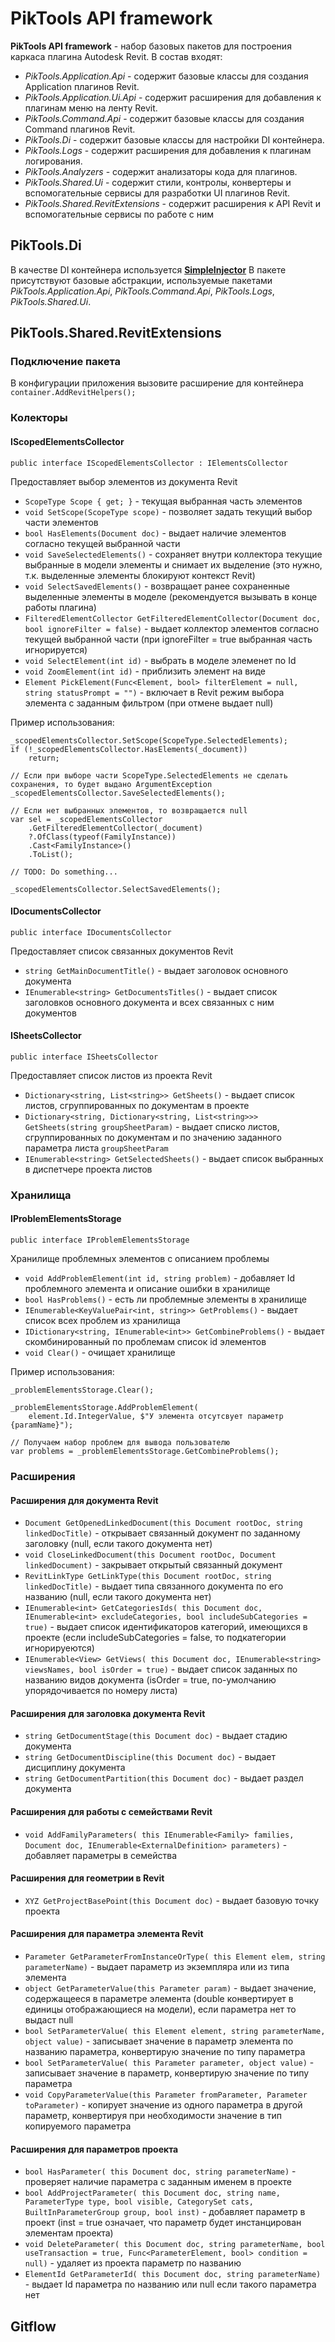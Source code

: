 ﻿# PikTools API framework
**PikTools API framework** - набор базовых пакетов для построения каркаса плагина Autodesk Revit.
В состав входят:
- _PikTools.Application.Api_ - содержит базовые классы для создания Application плагинов Revit.
- _PikTools.Application.Ui.Api_ - содержит расширения для добавления к плагинам меню на ленту Revit.
- _PikTools.Command.Api_ - содержит базовые классы для создания Command плагинов Revit.
- _PikTools.Di_ - содержит базовые классы для настройки DI контейнера.
- _PikTools.Logs_ - содержит расширения для добавления к плагинам логирования.
- _PikTools.Analyzers_ - содержит анализаторы кода для плагинов.
- _PikTools.Shared.Ui_ - содержит стили, контролы, конвертеры и вспомогательные сервисы для разработки UI плагинов Revit.
- _PikTools.Shared.RevitExtensions_ - содержит расширения к API Revit и вспомогательные сервисы по работе с ним

## PikTools.Di
В качестве DI контейнера используется [**SimpleInjector**](https://simpleinjector.org/)
В пакете присутствуют базовые абстракции, используемые пакетами _PikTools.Application.Api_, 
_PikTools.Command.Api_, _PikTools.Logs_, _PikTools.Shared.Ui_.

## PikTools.Shared.RevitExtensions
### Подключение пакета
В конфигурации приложения вызовите расширение для контейнера
``container.AddRevitHelpers();``

### Колекторы 
#### IScopedElementsCollector
``public interface IScopedElementsCollector : IElementsCollector``

Предоставляет выбор элементов из документа Revit
- ``ScopeType Scope { get; }`` - текущая выбранная часть элементов
- ``void SetScope(ScopeType scope)`` - позволяет задать текущий выбор части элементов
- ``bool HasElements(Document doc)`` - выдает наличие элементов согласно текущей выбранной части
- ``void SaveSelectedElements()`` - сохраняет внутри коллектора текущие выбранные в модели элементы и снимает их выделение (это нужно, т.к. выделенные элементы блокируют контекст Revit)
- ``void SelectSavedElements()`` - возвращает ранее сохраненные выделенные элементы в моделе (рекомендуется вызывать в конце работы плагина)
- ``FilteredElementCollector GetFilteredElementCollector(Document doc, bool ignoreFilter = false)`` - выдает коллектор элементов согласно текущей выбранной части (при ignoreFilter = true выбранная часть игнорируется)
- ``void SelectElement(int id)`` - выбрать в моделе элеменет по Id
- ``void ZoomElement(int id)`` - приблизить элемент на виде
- ``Element PickElement(Func<Element, bool> filterElement = null, string statusPrompt = "")`` - включает в Revit режим выбора элемента с заданным фильтром (при отмене выдает null)

Пример использования:

    _scopedElementsCollector.SetScope(ScopeType.SelectedElements);
    if (!_scopedElementsCollector.HasElements(_document))
        return;

    // Если при выборе части ScopeType.SelectedElements не сделать сохранения, то будет выдано ArgumentException
    _scopedElementsCollector.SaveSelectedElements();

    // Если нет выбранных элементов, то возвращается null
    var sel = _scopedElementsCollector
        .GetFilteredElementCollector(_document)
        ?.OfClass(typeof(FamilyInstance))
        .Cast<FamilyInstance>()
        .ToList();

    // TODO: Do something...

    _scopedElementsCollector.SelectSavedElements();

#### IDocumentsCollector
``public interface IDocumentsCollector``

Предоставляет список связанных документов Revit
- ``string GetMainDocumentTitle()`` - выдает заголовок основного документа
- ``IEnumerable<string> GetDocumentsTitles()`` - выдает список заголовков основного документа и всех связанных с ним документов

#### ISheetsCollector
``public interface ISheetsCollector``

Предоставляет список листов из проекта Revit
- ``Dictionary<string, List<string>> GetSheets()`` - выдает список листов, сгруппированных по документам в проекте
- ``Dictionary<string, Dictionary<string, List<string>>> GetSheets(string groupSheetParam)`` - выдает списко листов, сгруппированных по документам и по значению заданного параметра листа ``groupSheetParam``
- ``IEnumerable<string> GetSelectedSheets()`` - выдает список выбранных в диспетчере проекта листов

### Хранилища 
#### IProblemElementsStorage
``public interface IProblemElementsStorage``

Хранилище проблемных элементов с описанием проблемы
- ``void AddProblemElement(int id, string problem)`` - добавляет Id проблемного элемента и описание ошибки в хранилище
- ``bool HasProblems()`` - есть ли проблемные элементы в хранилище
- ``IEnumerable<KeyValuePair<int, string>> GetProblems()`` - выдает список всех проблем из хранилища
- ``IDictionary<string, IEnumerable<int>> GetCombineProblems()`` - выдает скомбинированный по проблемам список id элементов
- ``void Clear()`` - очищает хранилище

Пример использования:

    _problemElementsStorage.Clear();

    _problemElementsStorage.AddProblemElement(
        element.Id.IntegerValue, $"У элемента отсутсвует параметр {paramName}");
    
    // Получаем набор проблем для вывода пользователю
    var problems = _problemElementsStorage.GetCombineProblems();

### Расширения
#### Расширения для документа Revit
- ``Document GetOpenedLinkedDocument(this Document rootDoc, string linkedDocTitle)`` - открывает связанный документ по заданному заголовку (null, если такого документа нет)
- ``void CloseLinkedDocument(this Document rootDoc, Document linkedDocument)`` - закрывает открытый связанный документ
- ``RevitLinkType GetLinkType(this Document rootDoc, string linkedDocTitle)`` - выдает типа связанного документа по его названию (null, если такого документа нет)
- ``IEnumerable<int> GetCategoriesIds(
            this Document doc,
            IEnumerable<int> excludeCategories,
            bool includeSubCategories = true)`` - выдает список идентификаторов категорий, имеющихся в проекте (если includeSubCategories = false, то подкатегории игнорируеются)
- ``IEnumerable<View> GetViews(
            this Document doc,
            IEnumerable<string> viewsNames,
            bool isOrder = true)`` - выдает список заданных по названию видов документа (isOrder = true, по-умолчанию упорядочивается по номеру листа)

#### Расширения для заголовка документа Revit
- ``string GetDocumentStage(this Document doc)`` - выдает стадию документа
- ``string GetDocumentDiscipline(this Document doc)`` - выдает дисциплину документа
- ``string GetDocumentPartition(this Document doc)`` - выдает раздел документа

#### Расширения для работы с семействами Revit
- ``void AddFamilyParameters(
            this IEnumerable<Family> families,
            Document doc,
            IEnumerable<ExternalDefinition> parameters)`` - добавляет параметры в семейства

#### Расширения для геометрии в Revit
- ``XYZ GetProjectBasePoint(this Document doc)`` - выдает базовую точку проекта

#### Расширения для параметра элемента Revit
- ``Parameter GetParameterFromInstanceOrType(
            this Element elem,
            string parameterName)`` - выдает параметр из экземпляра или из типа элемента
- ``object GetParameterValue(this Parameter param)`` - выдает значение, содержащееся в параметре элемента (double конвертирует в единицы отображающиеся на модели), если параметра нет то выдаст null
- ``bool SetParameterValue(
            this Element element,
            string parameterName,
            object value)`` - записывает значение в параметр элемента по названию параметра, конвертирую значение по типу параметра
- ``bool SetParameterValue(
            this Parameter parameter,
            object value)`` - записывает значение в параметр, конвертирую значение по типу параметра
- ``void CopyParameterValue(this Parameter fromParameter, Parameter toParameter)`` - копирует значение из одного параметра в другой параметр, конвертируя при необходимости значение в тип копируемого параметра

#### Расширения для параметров проекта
- ``bool HasParameter(
            this Document doc,
            string parameterName)`` - проверяет наличие параметра с заданным именем в проекте
- ``bool AddProjectParameter(
            this Document doc,
            string name,
            ParameterType type,
            bool visible,
            CategorySet cats,
            BuiltInParameterGroup group,
            bool inst)`` - добавляет параметр в проект (inst = true означает, что параметр будет инстанцирован элементам проекта)
- ``void DeleteParameter(
            this Document doc,
            string parameterName,
            bool useTransaction = true,
            Func<ParameterElement, bool> condition = null)`` - удаляет из проекта параметр по названию
- ``ElementId GetParameterId(
            this Document doc,
            string parameterName)`` - выдает Id параметра по названию или null если такого параметра нет

## Gitflow